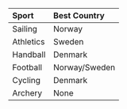 | Sport     | Best Country   |
|:----------|:---------------|
| Sailing   | Norway         |
| Athletics | Sweden         |
| Handball  | Denmark        |
| Football  | Norway/Sweden  |
| Cycling   | Denmark        |
| Archery   | None           |